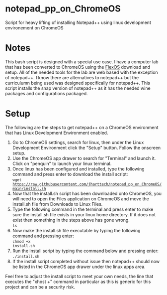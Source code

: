 # notepad_pp_on_ChromeOS
Script for heavy lifting of installing Notepad++ using linux development environement on ChromeOS

# Notes
This bash script is designed with a special use case.  I have a computer lab that has been converted to ChromeOS using the [FlexOS](https://chromeenterprise.google/intl/en_uk/os/chromeosflex/) download and setup.  All of the needed tools for the lab are web based with the exception of notepad++. I know there are alternatives to notepad++ but the curriculumn being used was designed specifically for notepad++.
This script installs the snap version of notepad++ as it has the needed wine packages and configurations packaged.  

# Setup
The following are the steps to get notepad++ on a ChromeOS environment that has Linux Development Environment enabled.

1. Go to ChromeOS settings, search for linux, then under the Linux Development Environment click the "Setup" button.  Follow the onscreen setup.
2. Use the ChromeOS app drawer to search for "Terminal" and launch it.  Click on "penquin" to launch your linux terminal.
3. Once linux has been configured and installed, type the following command and press enter to download the install script:
    <br><code>wget https://raw.githubusercontent.com/jharttech/notepad_pp_on_ChromeOS/main/install.sh</code><br>
4. Now that the install.sh script has been downloaded onto ChromeOS, you will need to open the Files application on ChromeOS and move the install.sh file from Downloads to Linux Files.
5. Type the following command in the terminal and press enter to make sure the install.sh file exists in your linux home directory.  If it does not exist then something in the steps above has gone wrong.
    <br><code>ls</code><br>
6. Now make the install.sh file executable by typing the following command and pressing enter:
    <br><code>chmod +x install.sh</code><br>
7. Run the install script by typing the command below and pressing enter:
    <br><code>./install.sh</code><br>
8. If the install script completed without issue then notepad++ should now be listed in the ChromeOS app drawer under the linux apps area.

Feel free to adjust the install script to meet your own needs, the line that executes the "xhost +" command in particular as this is generic for this project and can be a security risk.
